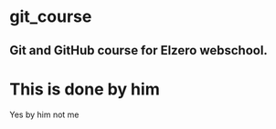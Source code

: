 # git_course
Git and GitHub course for Elzero webschool.
-------
# This is done by him 
Yes by him not me

